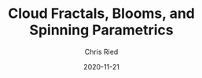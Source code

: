 ---
title: 'Cloud Fractals, Blooms, and Spinning Parametrics'
author: Chris Ried
date: '2020-11-21'
slug: generative-arts-47
categories: 
featured: 
tags: ['generative']
---